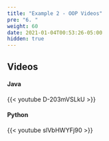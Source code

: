 ```yaml
---
title: "Example 2 - OOP Videos"
pre: "6. "
weight: 60
date: 2021-01-04T00:53:26-05:00
hidden: true
---
```


## Videos

#### Java

{{< youtube D-203mVSLkU >}}

#### Python

{{< youtube slVbHWYFj90 >}}
